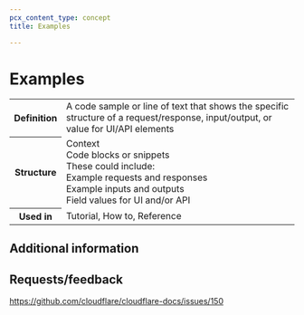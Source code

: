 ```yaml
---
pcx_content_type: concept
title: Examples

---
```


# Examples

<table>
    <tr>
        <th style="width:15%">Definition</th>
        <td>A code sample or line of text that shows the specific structure of a request/response, input/output, or value for UI/API elements</td>
    </tr>
    <tr>
        <th>Structure</th>
        <td>Context<br/>Code blocks or snippets<br/>These could include:<br/>Example requests and responses<br/>Example inputs and outputs<br/>Field values for UI and/or API</td>
    </tr>
    <tr>
        <th>Used in</th>
        <td>Tutorial, How to, Reference</td>
    </tr>
</table>

## Additional information

<how to format code snippets>

## Requests/feedback

https://github.com/cloudflare/cloudflare-docs/issues/150
